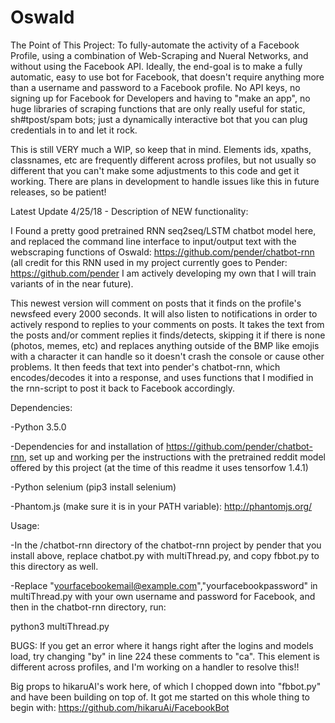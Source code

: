 # Oswald

The Point of This Project:
  To fully-automate the activity of a Facebook Profile, using a combination of Web-Scraping and Nueral Networks, and without using the Facebook API.  Ideally, the end-goal is to make a fully automatic, easy to use bot for Facebook, that doesn't require anything more than a username and password to a Facebook profile.  No API keys, no signing up for Facebook for Developers and having to "make an app", no huge libraries of scraping functions that are only really useful for static, sh#tpost/spam bots; just a dynamically interactive bot that you can plug credentials in to and let it rock.  

  This is still VERY much a WIP, so keep that in mind.  Elements ids, xpaths, classnames, etc are frequently different across profiles, but not usually so different that you can't make some adjustments to this code and get it working.  There are plans in development to handle issues like this in future releases, so be patient!


Latest Update 4/25/18 - Description of NEW functionality:

I Found a pretty good pretrained RNN seq2seq/LSTM chatbot model here, and replaced the command line interface to input/output text with the webscraping functions of Oswald: https://github.com/pender/chatbot-rnn
(all credit for this RNN used in my project currently goes to Pender: https://github.com/pender I am actively developing my own that I will train variants of in the near future).

This newest version will comment on posts that it finds on the profile's newsfeed every 2000 seconds.  It will also listen to notifications in order to actively respond to replies to your comments on posts.  It takes the text from the posts and/or comment replies it finds/detects, skipping it if there is none (photos, memes, etc) and replaces anything outside of the BMP like emojis with a character it can handle so it doesn't crash the console or cause other problems.  It then feeds that text into pender's chatbot-rnn, which encodes/decodes it into a response, and uses functions that I modified in the rnn-script to post it back to Facebook accordingly.


Dependencies:

-Python 3.5.0  

-Dependencies for and installation of https://github.com/pender/chatbot-rnn, set up and working per the instructions with the pretrained reddit model offered by this project (at the time of this readme it uses tensorfow 1.4.1)

-Python selenium (pip3 install selenium)

-Phantom.js (make sure it is in your PATH variable):  http://phantomjs.org/


Usage:

-In the /chatbot-rnn directory of the chatbot-rnn project by pender that you install above, replace chatbot.py with multiThread.py, and copy fbbot.py to this directory as well.

-Replace "yourfacebookemail@example.com","yourfacebookpassword" in multiThread.py with your own username and password for Facebook, and then in the chatbot-rnn directory, run:

  python3 multiThread.py


BUGS: 
If you get an error where it hangs right after the logins and models load, try changing "by" in line 224  these comments to "ca".  This element is different across profiles, and I'm working on a handler to resolve this!!


Big props to hikaruAI's work here, of which I chopped down into "fbbot.py" and have been building on top of.  It got me started on this whole thing to begin with:
https://github.com/hikaruAi/FacebookBot
